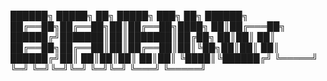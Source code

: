 ██████╗  █████╗ ██╗ █████╗ ███╗   ██╗ ██████╗ 
██╔══██╗██╔══██╗██║██╔══██╗████╗  ██║██╔═══██╗
██████╔╝███████║██║███████║██╔██╗ ██║██║   ██║
██╔══██╗██╔══██║██║██╔══██║██║╚██╗██║██║   ██║
██████╔╝██║  ██║██║██║  ██║██║ ╚████║╚██████╔╝
╚═════╝ ╚═╝  ╚═╝╚═╝╚═╝  ╚═╝╚═╝  ╚═══╝ ╚═════╝ 
                                                                
